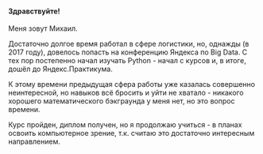 #### Здравствуйте!
Меня зовут Михаил.

Достаточно долгое время работал в сфере логистики, но, однажды (в 2017 году), довелось попасть на конференцию Яндекса по Big Data. С тех пор постепенно начал изучать Python - начал с курсов и, в итоге, дошёл до Яндекс.Практикума.

К этому времени предыдущая сфера работы уже казалась совершенно неинтересной, но навыков всё бросить и уйти не хватало - никакого хорошего математического бэкграунда у меня нет, но это вопрос времени.

Курс пройден, диплом получен, но я продолжаю учиться - в планах освоить компьютерное зрение, т.к. считаю это достаточно интересным направлением.
